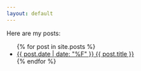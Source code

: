 ```yaml
---
layout: default
---
```


Here are my posts:

<ul>
  {% for post in site.posts %}
    <li>
      <a href="{{ post.url }}">{{ post.date | date: "%F" }} {{ post.title }}</a>
    </li>
  {% endfor %}
</ul>
